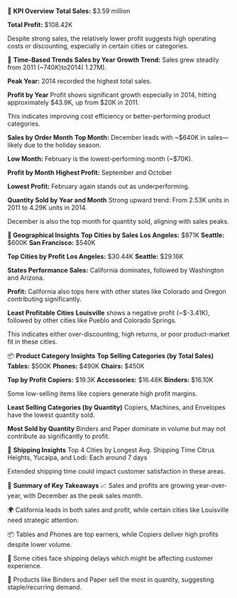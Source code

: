 🔢 **KPI Overview**
**Total Sales:** $3.59 million

**Total Profit:** $108.42K

Despite strong sales, the relatively lower profit suggests high operating costs or discounting, especially in certain cities or categories.

📆 **Time-Based Trends**
**Sales by Year**
**Growth Trend:** Sales grew steadily from 2011 (~$740K) to 2014 (~$1.27M).

**Peak Year:** 2014 recorded the highest total sales.

**Profit by Year**
Profit shows significant growth especially in 2014, hitting approximately $43.9K, up from $20K in 2011.

This indicates improving cost efficiency or better-performing product categories.

**Sales by Order Month**
**Top Month:** December leads with ~$640K in sales—likely due to the holiday season.

**Low Month:** February is the lowest-performing month (~$70K).

**Profit by Month**
**Highest Profit:** September and October

**Lowest Profit:** February again stands out as underperforming.

**Quantity Sold by Year and Month**
Strong upward trend: From 2.53K units in 2011 to 4.29K units in 2014.

December is also the top month for quantity sold, aligning with sales peaks.

**📍 Geographical Insights**
**Top Cities by Sales**
**Los Angeles:** $871K
**Seattle:** $600K
**San Francisco:** $540K

**Top Cities by Profit**
**Los Angeles:** $30.44K
**Seattle:** $29.16K

**States Performance**
**Sales:** California dominates, followed by Washington and Arizona.

**Profit:** California also tops here with other states like Colorado and Oregon contributing significantly.

**Least Profitable Cities**
**Louisville** shows a negative profit (~$-3.41K), followed by other cities like Pueblo and Colorado Springs.

This indicates either over-discounting, high returns, or poor product-market fit in these cities.

📦 **Product Category Insights**
**Top Selling Categories (by Total Sales)**
**Tables:** $500K
**Phones:** $490K
**Chairs:** $450K

**Top by Profit**
**Copiers:** $19.3K
**Accessories:** $16.48K
**Binders:** $16.10K

Some low-selling items like copiers generate high profit margins.

**Least Selling Categories (by Quantity)**
Copiers, Machines, and Envelopes have the lowest quantity sold.

**Most Sold by Quantity**
Binders and Paper dominate in volume but may not contribute as significantly to profit.

🚚 **Shipping Insights**
Top 4 Cities by Longest Avg. Shipping Time
Citrus Heights, Yucaipa, and Lodi: Each around 7 days

Extended shipping time could impact customer satisfaction in these areas.

📌 **Summary of Key Takeaways**
📈 Sales and profits are growing year-over-year, with December as the peak sales month.

🌍 California leads in both sales and profit, while certain cities like Louisville need strategic attention.

📦 Tables and Phones are top earners, while Copiers deliver high profits despite lower volume.

🚛 Some cities face shipping delays which might be affecting customer experience.

🧾 Products like Binders and Paper sell the most in quantity, suggesting staple/recurring demand.        
